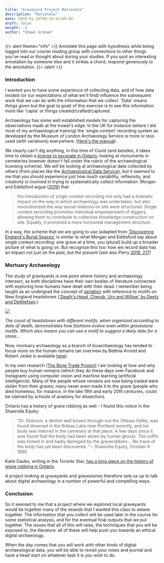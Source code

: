 ```yaml
---
title: "Graveyard Project Rationale"
description: "Rationale"
date: 2020-01-28T00:10:51+09:00
draft: false
weight: -4
author: "Shawn Graham"
---
```

{{< alert theme="info" >}}
Annotate this page with hypothesis while being logged into our course reading group with connections to other things you've read or thought about during your studies. If you spot an interesting annotation by someone else and it strikes a chord, respond generously to the annotation.
{{< /alert >}}

### Introduction

I wanted you to have some experience of collecting data, and of how data _models_ (or our expectations of what we'll find) influence the subsequent work that we can do with the information that we collect. 'Data' means _things given_ but the goal (a goal) of this exercise is to see this information more like 'capta' or things created/crafted/captured.

Archaeology has some well established models for capturing the observations made at the trowel's edge. In the UK for instance (where I did most of my archaeological training) the 'single context' recording system as developed by the Museum of London Archaeology Service is more or less used (with variations) everywhere. ([Here's the manual](https://achill-fieldschool.com/wp-content/uploads/2016/01/molasmanual942.pdf)).

We clearly can't dig anything, in this time of Covid (and besides, it takes time to obtain a [license to excavate in Ontario](http://www.mtc.gov.on.ca/en/archaeology/archaeology_licensing.shtml); looking at monuments in cemeteries however doesn't fall under the rubric of the archaeological licensing scheme). We _will_ be looking at archaeological data collected by others (from places like the [Archaeological Data Service](https://www.archaeologydataservice.ac.uk/)), but it seemed to me that you should experience just how much variability, reflexivity, and creativity is involved in trying to systematically collect information. Morgan and Eddisford argue ([2019](https://theanarchistlibrary.org/library/daniel-eddisford-and-colleen-morgan-single-context-archaeology-as-anarchist-praxis)) that

> the introduction of single context recording not only had a dramatic impact on the way in which archaeology was undertaken, but also revolutionized the way social relations on site were structured. Single context recording promotes individual empowerment of diggers, allowing them to contribute to collective knowledge construction on site. Equally, it promoted a more horizontal management structure.

In a way, the scheme that we are going to use (adapted from ['Discovering England's Burial Spaces'](http://debs.ac.uk/) is similar to what Morgan and Eddisford say about single context recording: one grave at a time, you (plural) build up a broader picture of what is going on. But recognize this too: how we record data has an impact not just on the past, but _the present_ (see also Perry [2018, 217](https://saraperry.files.wordpress.com/2018/08/perry_2018_whyareheritageinterpretersvoiceless.pdf))

### Mortuary Archaeology  

The study of graveyards is one point where history and archaeology intersect, as both disciplines have their own bodies of literature connected with exploring how humans have dealt with their dead. I remember being taught as an undergrad the concept of [seriation](https://en.wikipedia.org/wiki/Seriation_(archaeology)) with reference to motifs on New England headstones (['Death's Head, Cherub, Urn and Willow' by Deetz and Dethlefsen](http://www.histarch.illinois.edu/plymouth/deathshead.html]).)

![](/images/graveyards/deathsheadfg1.jpg)

_The count of headstones with different motifs, when organized according to date of death, demonstrates how fashions evolve even within gravestone motifs. Which also means you can use a motif to suggest a likely date for a stone..._


Now, mortuary archaeology as a branch of bioarchaeology has tended to focus more on the human remains (an overview by Bettina Arnold and Robert Jeske is available [here](https://www.annualreviews.org/doi/full/10.1146/annurev-anthro-102313-025851)).

In my own research [(The Bone Trade Project)](https://bonetrade.github.io) I am looking at how and why people buy human remains (which they do these days over Facebook and Instagram) using computer vision and machine learning (artificial intelligence). Many of the people whose remains are now being traded were stolen from their graves; many never even made it to the grave (people who died homeless, for instance, in the late 19th and early 20th centuries, could be claimed by schools of anatomy for dissection).

Ontario has a history of grave robbing as well - I found this notice in the Shawville Equity:

> “Dr. Eberson, a dentist well known through-out the Ottawa Valley, was found drowned in the Rideau Lake near Portland recently, and his body was interred in the cemetary at that place. A few days since it was found that the body had been stolen by human ghouls. The coffin was kicked in and badly damaged by the graverobbers... No trace of the body has yet been discovered. “ – Shawville Equity, October 9 1890

Katie Daubs, writing in the Toronto Star, [has a long piece on the history of grave robbing in Ontario](https://www.thestar.com/news/canada/2019/10/24/to-study-a-body-first-you-had-to-dig-one-up-how-medical-students-in-canada-earned-a-ghoulish-reputation.html).

A project looking at graveyards and gravestones therefore sets us up to talk about digital archaeology in a number of powerful and compelling ways.

### Conclusion

So it seemed to me that a project where we explored local graveyards would tie together many of the strands that I wanted this class to weave together. The information that you collect will be used later in the course for some statistical analysis, and for the eventual final outputs that we put together. The issues that all of this will raise, the techniques that you will be exposed to, the literature: all of these will help push you towards an ethical digital archaeology.

When the day comes that you will work with other kinds of digital archaeological data, you will be able to revisit your notes and journal and have a head start on whatever task it is you wish to do.
